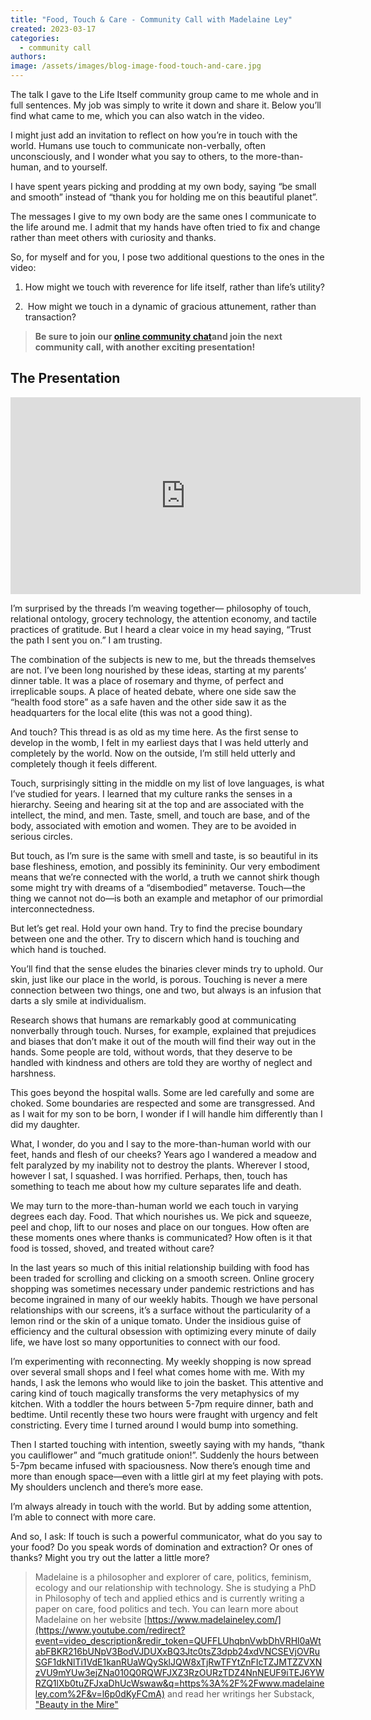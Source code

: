 ```yaml
---
title: "Food, Touch & Care - Community Call with Madelaine Ley"
created: 2023-03-17
categories: 
  - community call
authors:
image: /assets/images/blog-image-food-touch-and-care.jpg
---
```


The talk I gave to the Life Itself community group came to me whole and in full sentences. My job was simply to write it down and share it. Below you’ll find what came to me, which you can also watch in the video. 

I might just add an invitation to reflect on how you’re in touch with the world. Humans use touch to communicate non-verbally, often unconsciously, and I wonder what you say to others, to the more-than-human, and to yourself. 

I have spent years picking and prodding at my own body, saying “be small and smooth” instead of “thank you for holding me on this beautiful planet”. 

The messages I give to my own body are the same ones I communicate to the life around me. I admit that my hands have often tried to fix and change rather than meet others with curiosity and thanks.  

So, for myself and for you, I pose two additional questions to the ones in the video:

1.  How might we touch with reverence for life itself, rather than life’s utility?
    
2.   How might we touch in a dynamic of gracious attunement, rather than transaction? 


> **Be sure to join our [online community chat](https://chat.whatsapp.com/JNJCTZugNQn1fq89xbHtfA)and join the next community call, with another exciting presentation!**


## The Presentation

<iframe width="560" height="315" src="https://www.youtube.com/embed/l6p0dKyFCmA" title="YouTube video player" frameborder="0" allow="accelerometer; autoplay; clipboard-write; encrypted-media; gyroscope; picture-in-picture; web-share" allowfullscreen></iframe>

I’m surprised by the threads I’m weaving together— philosophy of touch, relational ontology, grocery technology, the attention economy, and tactile practices of gratitude. But I heard a clear voice in my head saying, “Trust the path I sent you on.” I am trusting. 

The combination of the subjects is new to me, but the threads themselves are not. I’ve been long nourished by these ideas, starting at my parents’ dinner table. It was a place of rosemary and thyme, of perfect and irreplicable soups. A place of heated debate, where one side saw the “health food store” as a safe haven and the other side saw it as the headquarters for the local elite (this was not a good thing). 

And touch? This thread is as old as my time here. As the first sense to develop in the womb, I felt in my earliest days that I was held utterly and completely by the world. Now on the outside, I’m still held utterly and completely though it feels different. 

Touch, surprisingly sitting in the middle on my list of love languages, is what I’ve studied for years. I learned that my culture ranks the senses in a hierarchy. Seeing and hearing sit at the top and are associated with the intellect, the mind, and men. Taste, smell, and touch are base, and of the body, associated with emotion and women. They are to be avoided in serious circles. 

But touch, as I’m sure is the same with smell and taste, is so beautiful in its base fleshiness, emotion, and possibly its femininity. Our very embodiment means that we’re connected with the world, a truth we cannot shirk though some might try with dreams of a “disembodied” metaverse. Touch—the thing we cannot not do—is both an example and metaphor of our primordial interconnectedness. 

But let’s get real. Hold your own hand. Try to find the precise boundary between one and the other. Try to discern which hand is touching and which hand is touched. 

You’ll find that the sense eludes the binaries clever minds try to uphold. Our skin, just like our place in the world, is porous. Touching is never a mere connection between two things, one and two, but always is an infusion that darts a sly smile at individualism. 

Research shows that humans are remarkably good at communicating nonverbally through touch. Nurses, for example, explained that prejudices and biases that don’t make it out of the mouth will find their way out in the hands. Some people are told, without words, that they deserve to be handled with kindness and others are told they are worthy of neglect and harshness. 

This goes beyond the hospital walls. Some are led carefully and some are choked. Some boundaries are respected and some are transgressed. And as I wait for my son to be born, I wonder if I will handle him differently than I did my daughter.

What, I wonder, do you and I say to the more-than-human world with our feet, hands and flesh of our cheeks? Years ago I wandered a meadow and felt paralyzed by my inability not to destroy the plants. Wherever I stood, however I sat, I squashed. I was horrified. Perhaps, then, touch has something to teach me about how my culture separates life and death. 

We may turn to the more-than-human world we each touch in varying degrees each day. Food. That which nourishes us. We pick and squeeze, peel and chop, lift to our noses and place on our tongues. How often are these moments ones where thanks is communicated? How often is it that food is tossed, shoved, and treated without care?   

In the last years so much of this initial relationship building with food has been traded for scrolling and clicking on a smooth screen. Online grocery shopping was sometimes necessary under pandemic restrictions and has become ingrained in many of our weekly habits. Though we have personal relationships with our screens, it’s a surface without the particularity of a lemon rind or the skin of a unique tomato. Under the insidious guise of efficiency and the cultural obsession with optimizing every minute of daily life, we have lost so many opportunities to connect with our food.  

I’m experimenting with reconnecting. My weekly shopping is now spread over several small shops and I feel what comes home with me. With my hands, I ask the lemons who would like to join the basket. This attentive and caring kind of touch magically transforms the very metaphysics of my kitchen. With a toddler the hours between 5-7pm require dinner, bath and bedtime. Until recently these two hours were fraught with urgency and felt constricting. Every time I turned around I would bump into something. 

Then I started touching with intention, sweetly saying with my hands, “thank you cauliflower” and “much gratitude onion!”. Suddenly the hours between 5-7pm became infused with spaciousness. Now there’s enough time and more than enough space—even with a little girl at my feet playing with pots. My shoulders unclench and there’s more ease.   

I’m always already in touch with the world. But by adding some attention, I’m able to connect with more care. 

And so, I ask: If touch is such a powerful communicator, what do you say to your food? Do you speak words of domination and extraction? Or ones of thanks? Might you try out the latter a little more?

> Madelaine is a philosopher and explorer of care, politics, feminism, ecology and our relationship with technology. She is studying a PhD in Philosophy of tech and applied ethics and is currently writing a paper on care, food politics and tech. You can learn more about Madelaine on her website [https://www.madelaineley.com/](https://www.youtube.com/redirect?event=video_description&redir_token=QUFFLUhqbnVwbDhVRHl0aWtabFBKR216bUNpV3BodVJDUXxBQ3Jtc0tsZ3dpb24xdVNCSEVjOVRuSGF1dkNlTi1VdE1kanRUaWQySklJQW8xTjRwTFYtZnFIcTZJMTZZVXNzVU9mYUw3ejZNa010Q0RQWFJXZ3RzOURzTDZ4NnNEUF9iTEJ6YWRZQ1lXb0tuZFJxaDhUcWswaw&q=https%3A%2F%2Fwww.madelaineley.com%2F&v=l6p0dKyFCmA) and read her writings her Substack, ["Beauty in the Mire"](https://madelaineley.substack.com/)